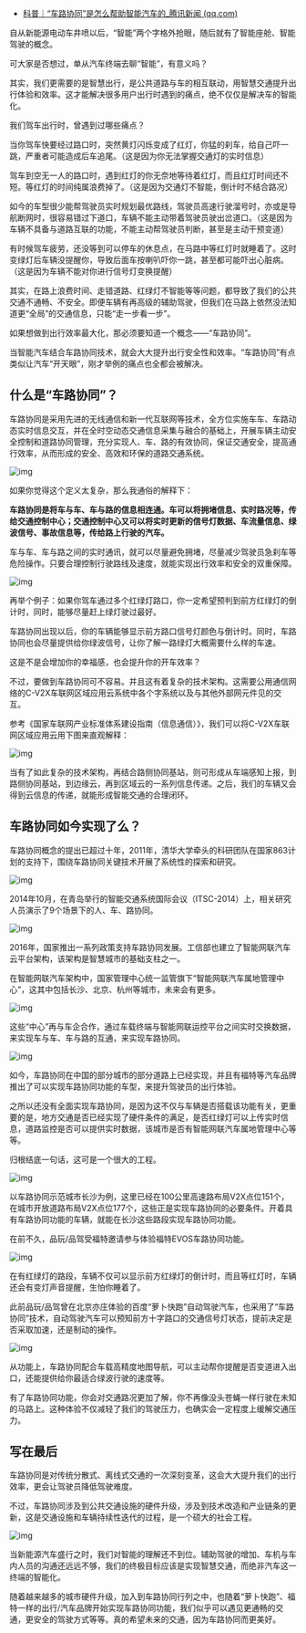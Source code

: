 - [科普｜“车路协同”是怎么帮助智能汽车的_腾讯新闻 (qq.com)](https://new.qq.com/omn/20220104/20220104A092U700.html)

自从新能源电动车井喷以后，“智能”两个字格外抢眼，随后就有了智能座舱、智能驾驶的概念。

可大家是否想过，单从汽车终端去聊“智能”，有意义吗？

其实，我们更需要的是智慧出行，是公共道路与车的相互联动，用智慧交通提升出行体验和效率。这才能解决很多用户出行时遇到的痛点，绝不仅仅是解决车的智能化。

我们驾车出行时，曾遇到过哪些痛点？

当你驾车快要经过路口时，突然黄灯闪烁变成了红灯，你猛的刹车，给自己吓一跳，严重者可能造成后车追尾。（这是因为你无法掌握交通灯的实时信息）

驾车到空无一人的路口时，遇到红灯的你无奈地等待着红灯，而且红灯时间还不短。等红灯的时间纯属浪费掉了。（这是因为交通灯不智能，倒计时不结合路况）

如今的车型很少能帮驾驶员实时规划最优路线，驾驶员高速行驶溜号时，亦或是导航断网时，很容易错过下道口，车辆不能主动带着驾驶员驶出岔道口。（这是因为车辆不具备与道路互联的功能，不能主动帮驾驶员判断，甚至是主动干预变道）

有时候驾车疲劳，还没等到可以停车的休息点，在马路中等红灯时就睡着了。这时变绿灯后车辆没提醒你，导致后面车按喇叭吓你一跳，甚至都可能吓出心脏病。（这是因为车辆不能对你进行信号灯变换提醒）

其实，在路上浪费时间、走错道路、红绿灯不智能等等问题，都导致了我们的公共交通不通畅、不安全。即便车辆有再高级的辅助驾驶，但我们在马路上依然没法知道更“全局”的交通信息，只能“走一步看一步”。

如果想做到出行效率最大化，那必须要知道一个概念——“车路协同”。

当智能汽车结合车路协同技术，就会大大提升出行安全性和效率。“车路协同”有点类似让汽车“开天眼”，刚才举例的痛点也全都会被解决。

## 什么是“车路协同”？

车路协同是采用先进的无线通信和新一代互联网等技术，全方位实施车车、车路动态实时信息交互，并在全时空动态交通信息采集与融合的基础上，开展车辆主动安全控制和道路协同管理，充分实现人、车、路的有效协同，保证交通安全，提高通行效率，从而形成的安全、高效和环保的道路交通系统。

![img](https://inews.gtimg.com/newsapp_bt/0/14384505886/1000)

如果你觉得这个定义太复杂，那么我通俗的解释下：

**车路协同是将车与车、车与路的信息相连通。车可以将拥堵信息、实时路况等，传给交通控制中心；交通控制中心又可以将实时更新的信号灯数据、车流量信息、绿波信号、事故信息等，传给路上行驶的汽车。**

车与车、车与路之间的实时通讯，就可以尽量避免拥堵，尽量减少驾驶员急刹车等危险操作。只要合理控制行驶路线及速度，就能实现出行效率和安全的双重保障。

![img](https://inews.gtimg.com/newsapp_bt/0/14384506039/1000)

再举个例子：如果你驾车通过多个红绿灯路口，你一定希望预判到前方红绿灯的倒计时，同时，能够尽量赶上绿灯驶过最好。

车路协同出现以后，你的车辆能够显示前方路口信号灯颜色与倒计时。同时，车路协同也会尽量提供给你绿波信号，让你了解一路绿灯大概需要什么样的车速。

这是不是会增加你的幸福感，也会提升你的开车效率？

不过，要做到车路协同可不容易。并且这有着复杂的技术架构。这需要公用通信网络的C-V2X车联网区域应用云系统中各个字系统以及与其他外部网元件见的交互。

参考《国家车联网产业标准体系建设指南（信息通信）》，我们可以将C-V2X车联网区域应用云用下图来直观解释：

![img](https://inews.gtimg.com/newsapp_bt/0/14384506040/1000)

当有了如此复杂的技术架构，再结合路侧协同基站，则可形成从车端感知上报，到路侧协同基站，到边缘云，再到区域云的一系列信息传递。之后，我们的车辆又会得到云信息的传递，就能形成智能交通的合理闭环。

## 车路协同如今实现了么？

车路协同概念的提出已超过十年，2011年，清华大学牵头的科研团队在国家863计划的支持下，围绕车路协同关键技术开展了系统性的探索和研究。

![img](https://inews.gtimg.com/newsapp_bt/0/14384506041/1000)

2014年10月，在青岛举行的智能交通系统国际会议（ITSC-2014）上，相关研究人员演示了9个场景下的人、车、路协同。

![img](https://inews.gtimg.com/newsapp_bt/0/14384506214/1000)

2016年，国家推出一系列政策支持车路协同发展。工信部也建立了智能网联汽车云平台架构，该架构是智慧城市的基础支柱之一。

在智能网联汽车架构中，国家管理中心统一监管旗下“智能网联汽车属地管理中心”，这其中包括长沙、北京、杭州等城市，未来会有更多。

![img](https://inews.gtimg.com/newsapp_bt/0/14384506216/1000)

这些“中心”再与车企合作，通过车载终端与智能网联运控平台之间实时交换数据，来实现车与车、车与路的互通，来实现车路协同。

![img](https://inews.gtimg.com/newsapp_bt/0/14384506217/1000)

如今，车路协同在中国的部分城市的部分道路上已经实现，并且有福特等汽车品牌推出了可以实现车路协同功能的车型，来提升驾驶员的出行体验。

之所以还没有全面实现车路协同，是因为这不仅与车辆是否搭载该功能有关，更重要的是，地方交通是否已经实现了硬件条件的满足，是否红绿灯可以上传实时信息，道路监控是否可以提供实时数据，该城市是否有智能网联汽车属地管理中心等等。

归根结底一句话，这可是一个很大的工程。

![img](https://inews.gtimg.com/newsapp_bt/0/14384506432/1000)

以车路协同示范城市长沙为例，这里已经在100公里高速路布局V2X点位151个，在城市开放道路布局V2X点位177个，这些正是实现车路协同的必要条件。开着具有车路协同功能的车辆，就能在长沙这些路段实现车路协同功能。

在前不久，品玩/品驾受福特邀请参与体验福特EVOS车路协同功能。

![img](https://inews.gtimg.com/newsapp_bt/0/14384506433/1000)

在有红绿灯的路段，车辆不仅可以显示前方红绿灯的倒计时，而且等红灯时，车辆还会有变灯声音提醒，生怕你睡着了。

此前品玩/品驾曾在北京亦庄体验的百度“萝卜快跑”自动驾驶汽车，也采用了“车路协同”技术，自动驾驶汽车可以预知前方十字路口的交通信号灯状态，提前决定是否采取加速，还是制动的操作。

![img](https://inews.gtimg.com/newsapp_bt/0/13906282380/1000)

从功能上，车路协同配合车载高精度地图导航，可以主动帮你提醒是否变道进入出口，还能提供给你最适合绿波行驶的速度等。

有了车路协同功能，你会对交通路况更加了解，你不再像没头苍蝇一样行驶在未知的马路上。这种体验不仅减轻了我们的驾驶压力，也确实会一定程度上缓解交通压力。

## 写在最后

车路协同是对传统分散式、离线式交通的一次深刻变革，这会大大提升我们的出行效率，更会让驾驶员降低驾驶难度。

不过，车路协同涉及到公共交通设施的硬件升级，涉及到技术改造和产业链条的更新，这是交通设施和车辆持续性迭代的过程，是一个硕大的社会工程。

![img](https://inews.gtimg.com/newsapp_bt/0/14384506536/1000)

当新能源汽车盛行之时，我们对智能的理解还不到位。辅助驾驶的增加、车机与车内人员的沟通还远远不够，我们的终极目标应该是实现智慧交通，而绝非汽车这一终端的智能化。

随着越来越多的城市硬件升级，加入到车路协同行列之中，也随着“萝卜快跑”、福特一样的出行/汽车品牌开始实现车路协同功能，我们似乎可以遇见更通畅的交通，更安全的驾驶方式等等。真的希望未来的交通，因为车路协同而更美好。